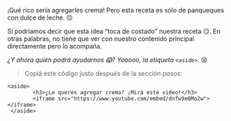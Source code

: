 ¡Qué rico sería agregarles crema! Pero esta receta es sólo de panqueques con dulce de leche. :pensive:

Sí podríamos decir que esta idea “toca de costado” nuestra receta :smirk:. En otras palabras, no tiene que ver con nuestro contenido principal directamente pero lo acompaña. 

_¿Y ahora quién podrá ayudarnos :scream:? Yooooo, la etiqueta `<aside>`._ :stuck_out_tongue_closed_eyes:

> Copiá este código justo después de la sección _pasos_:
>
```hml
<aside>
        <h3>¿Le querés agregar crema? ¡Mirá este video!</h3>
        <iframe src="https://www.youtube.com/embed/dnfw9e0Mo2w"></iframe>
 </aside>
```
